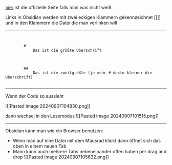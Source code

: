 [hier](https://help.obsidian.md/Editing+and+formatting/Basic+formatting+syntax) ist die offizielle Seite falls man was nicht weiß

Links in Obsidian werden mit zwei eckigen Klammern gekennzeichnet [[]] und in den Klammern die Datei die man verlinken will 

---

<code class="is-loaded language-md">
	<span class="token title important">
		<span class="token punctuation">#</span>
			Das ist die größte Überschrift <br />
	</span>
	<span class="token title important">
		<span class="token punctuation">##</span>
			Das ist die zweitgrößte (je mehr # desto kleiner die Überschrift)
	</span>
</code>

---

Wenn der Code so aussieht 

![[Pasted image 20240907104830.png]]

dann wechsel in den Lesemodus
![[Pasted image 20240907101515.png]]

---
Obsidian kann man wie ein Browser benutzen:
- Wenn man auf eine Datei mit dem Mausrad klickt dann öffnet sich das oben in einem neuen Tab
- Mann kann auch mehrere Tabs nebeneinander offen haben per drag and drop 
![[Pasted image 20240907105632.png]]


